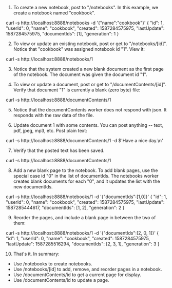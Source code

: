 1. To create a new notebook, post to "/notebooks". In this example,
we create a notebook named "cookbook".

curl -s http://localhost:8888/notebooks -d '{"name":"cookbook"}'
{
    "id": 1,
    "userId": 0,
    "name": "cookbook",
    "created": 1587284575975,
    "lastUpdate": 1587284575975,
    "documentIds": [1],
    "generation": 1
}

2.  To view or update an existing notebook, post or get to "/notebooks/[id]".
Notice that "cookbook" was assigned notebook id "1". View it:

curl -s http://localhost:8888/notebooks/1

3. Notice that the system created a new blank document as the first page
of the notebook. The document was given the document id "1".

4. To view or update a document, post or get to "/documentContents/[id]".
Verify that document "1" is currently a blank (zero byte) file:

curl -s http://localhost:8888/documentContents/1

5. Notice that the documentContents worker does not respond with json.
It responds with the raw data of the file.

6. Update document 1 with some contents. You can post anything -- text,
pdf, jpeg, mp3, etc. Post plain text:

curl -s http://localhost:8888/documentContents/1 -d $'Have a nice day.\n'

7. Verify that the posted text has been saved.

curl -s http://localhost:8888/documentContents/1

8. Add a new blank page to the notebook. To add blank pages, use the special
case id "0" in the list of documentIds. The notebooks worker creates blank
documents for each "0", and it updates the list with the new documentIds.

curl -s http://localhost:8888/notebooks/1 -d '{"documentIds":[1,0]}'
{
    "id": 1,
    "userId": 0,
    "name": "cookbook",
    "created": 1587284575975,
    "lastUpdate": 1587285444617,
    "documentIds": [1, 2],
    "generation": 2
}

9. Reorder the pages, and include a blank page in between the two of them:

curl -s http://localhost:8888/notebooks/1 -d '{"documentIds":[2, 0, 1]}'
{
    "id": 1,
    "userId": 0,
    "name": "cookbook",
    "created": 1587284575975,
    "lastUpdate": 1587285516294,
    "documentIds": [2, 3, 1],
    "generation": 3
}

10. That's it. In summary:

* Use /notebooks to create notebooks.
* Use /notebooks/[id] to add, remove, and reorder pages in a notebook.
* Use /documentContents/id to get a current page for display.
* Use /documentContents/id to update a page.

